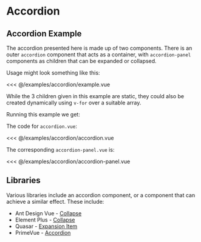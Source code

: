 <script setup>
import AccordionExample from './example.vue'
</script>
# Accordion

## Accordion Example

The accordion presented here is made up of two components. There is an outer `accordion` component that acts as a container, with `accordion-panel` components as children that can be expanded or collapsed.

Usage might look something like this:

<<< @/examples/accordion/example.vue

While the 3 children given in this example are static, they could also be created dynamically using `v-for` over a suitable array.

Running this example we get:

<live-example>
  <accordion-example />
</live-example>

The code for `accordion.vue`:

<<< @/examples/accordion/accordion.vue

The corresponding `accordion-panel.vue` is:

<<< @/examples/accordion/accordion-panel.vue

<!--
## Vue Patterns

## Missing Functionality

## Related Components
-->

## Libraries

Various libraries include an accordion component, or a component that can achieve a similar effect. These include:

- Ant Design Vue - [Collapse](https://2x.antdv.com/components/collapse)
- Element Plus - [Collapse](https://element-plus.org/#/en-US/component/collapse)
- Quasar - [Expansion Item](https://quasar.dev/vue-components/expansion-item)
- PrimeVue - [Accordion](https://primefaces.org/primevue/showcase/#/accordion)
